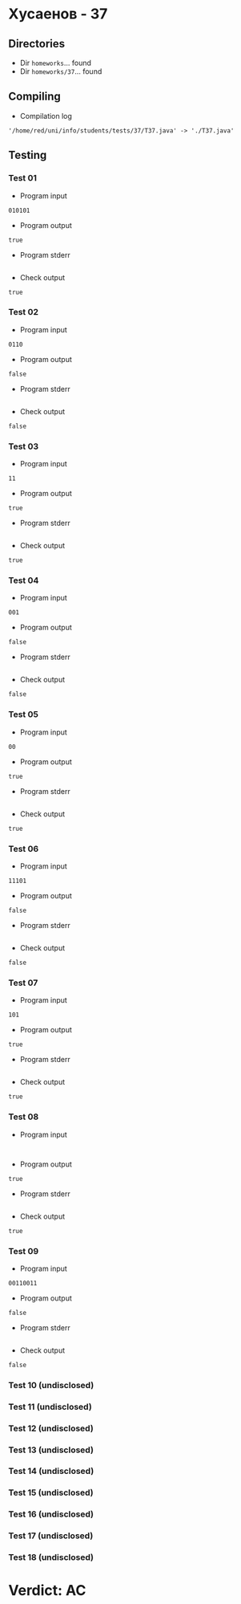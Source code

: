 # Хусаенов - 37
## Directories
- Dir `homeworks`... found
- Dir `homeworks/37`... found
## Compiling
- Compilation log
```
'/home/red/uni/info/students/tests/37/T37.java' -> './T37.java'

```
## Testing
### Test 01
- Program input
```
010101

```
- Program output
```
true

```
- Program stderr
```

```
- Check output
```
true

```
### Test 02
- Program input
```
0110

```
- Program output
```
false

```
- Program stderr
```

```
- Check output
```
false

```
### Test 03
- Program input
```
11

```
- Program output
```
true

```
- Program stderr
```

```
- Check output
```
true

```
### Test 04
- Program input
```
001

```
- Program output
```
false

```
- Program stderr
```

```
- Check output
```
false

```
### Test 05
- Program input
```
00

```
- Program output
```
true

```
- Program stderr
```

```
- Check output
```
true

```
### Test 06
- Program input
```
11101

```
- Program output
```
false

```
- Program stderr
```

```
- Check output
```
false

```
### Test 07
- Program input
```
101

```
- Program output
```
true

```
- Program stderr
```

```
- Check output
```
true

```
### Test 08
- Program input
```


```
- Program output
```
true

```
- Program stderr
```

```
- Check output
```
true

```
### Test 09
- Program input
```
00110011

```
- Program output
```
false

```
- Program stderr
```

```
- Check output
```
false

```
### Test 10 (undisclosed)
### Test 11 (undisclosed)
### Test 12 (undisclosed)
### Test 13 (undisclosed)
### Test 14 (undisclosed)
### Test 15 (undisclosed)
### Test 16 (undisclosed)
### Test 17 (undisclosed)
### Test 18 (undisclosed)
# Verdict: AC
